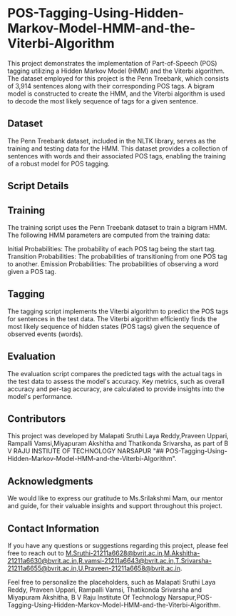 # POS-Tagging-Using-Hidden-Markov-Model-HMM-and-the-Viterbi-Algorithm

This project demonstrates the implementation of Part-of-Speech (POS) tagging utilizing a Hidden Markov Model (HMM) and the Viterbi algorithm. The dataset employed for this project is the Penn Treebank, which consists of 3,914 sentences along with their corresponding POS tags. A bigram model is constructed to create the HMM, and the Viterbi algorithm is used to decode the most likely sequence of tags for a given sentence.
## Dataset

The Penn Treebank dataset, included in the NLTK library, serves as the training and testing data for the HMM. This dataset provides a collection of sentences with words and their associated POS tags, enabling the training of a robust model for POS tagging.
## Script Details
## Training

The training script uses the Penn Treebank dataset to train a bigram HMM. The following HMM parameters are computed from the training data:

Initial Probabilities: The probability of each POS tag being the start tag.
Transition Probabilities: The probabilities of transitioning from one POS tag to another.
Emission Probabilities: The probabilities of observing a word given a POS tag.
## Tagging

The tagging script implements the Viterbi algorithm to predict the POS tags for sentences in the test data. The Viterbi algorithm efficiently finds the most likely sequence of hidden states (POS tags) given the sequence of observed events (words).
## Evaluation

The evaluation script compares the predicted tags with the actual tags in the test data to assess the model's accuracy. Key metrics, such as overall accuracy and per-tag accuracy, are calculated to provide insights into the model's performance.

## Contributors

This project was developed by Malapati Sruthi Laya Reddy,Praveen Uppari, Rampalli Vamsi,Miyapuram Akshitha and Thatikonda Srivarsha, as part of B V RAJU INSTIUTE OF TECHNOLOGY NARSAPUR "## POS-Tagging-Using-Hidden-Markov-Model-HMM-and-the-Viterbi-Algorithm".

## Acknowledgments

We would like to express our gratitude to Ms.Srilakshmi Mam, our mentor and guide, for their valuable insights and support throughout this project.

## Contact Information

If you have any questions or suggestions regarding this project, please feel free to reach out to M.Sruthi-21211a6628@bvrit.ac.in,M.Akshitha-21211a6630@bvrit.ac.in,R.vamsi-21211a6643@bvrit.ac.in,T.Srivarsha-21211a6655@bvrit.ac.in,U.Praveen-21211a6658@bvrit.ac.in.


Feel free to personalize the placeholders, such as Malapati Sruthi Laya Reddy, Praveen Uppari, Rampalli Vamsi, Thatikonda Srivarsha and Miyapuram Akshitha, B V Raju Institute Of Technology Narsapur,POS-Tagging-Using-Hidden-Markov-Model-HMM-and-the-Viterbi-Algorithm.

